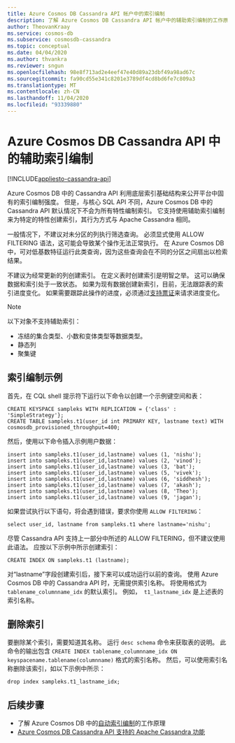 ```yaml
---
title: Azure Cosmos DB Cassandra API 帐户中的索引编制
description: 了解 Azure Cosmos DB Cassandra API 帐户中的辅助索引编制的工作原理。
author: TheovanKraay
ms.service: cosmos-db
ms.subservice: cosmosdb-cassandra
ms.topic: conceptual
ms.date: 04/04/2020
ms.author: thvankra
ms.reviewer: sngun
ms.openlocfilehash: 98e8f713ad2e4eef47e40d89a23dbf49a98ad67c
ms.sourcegitcommit: fa90cd55e341c8201e3789df4cd8bd6fe7c809a3
ms.translationtype: MT
ms.contentlocale: zh-CN
ms.lasthandoff: 11/04/2020
ms.locfileid: "93339880"
---
```

# <a name="secondary-indexing-in-azure-cosmos-db-cassandra-api"></a>Azure Cosmos DB Cassandra API 中的辅助索引编制
[!INCLUDE[appliesto-cassandra-api](includes/appliesto-cassandra-api.md)]

Azure Cosmos DB 中的 Cassandra API 利用底层索引基础结构来公开平台中固有的索引编制强度。 但是，与核心 SQL API 不同，Azure Cosmos DB 中的 Cassandra API 默认情况下不会为所有特性编制索引。 它支持使用辅助索引编制来为特定的特性创建索引，其行为方式与 Apache Cassandra 相同。  

一般情况下，不建议对未分区的列执行筛选查询。 必须显式使用 ALLOW FILTERING 语法，这可能会导致某个操作无法正常执行。 在 Azure Cosmos DB 中，可对低基数特征运行此类查询，因为这些查询会在不同的分区之间扇出以检索结果。

不建议为经常更新的列创建索引。 在定义表时创建索引是明智之举。 这可以确保数据和索引处于一致状态。 如果为现有数据创建新索引，目前，无法跟踪表的索引进度变化。 如果需要跟踪此操作的进度，必须通过[支持票证]( https://docs.microsoft.com/azure/azure-portal/supportability/how-to-create-azure-support-request)来请求进度变化。


> [!NOTE]
> 以下对象不支持辅助索引：
> - 冻结的集合类型、小数和变体类型等数据类型。
> - 静态列
> - 聚集键

## <a name="indexing-example"></a>索引编制示例

首先，在 CQL shell 提示符下运行以下命令以创建一个示例键空间和表：

```shell
CREATE KEYSPACE sampleks WITH REPLICATION = {'class' : 'SimpleStrategy'};
CREATE TABLE sampleks.t1(user_id int PRIMARY KEY, lastname text) WITH cosmosdb_provisioned_throughput=400;
``` 

然后，使用以下命令插入示例用户数据：

```shell
insert into sampleks.t1(user_id,lastname) values (1, 'nishu');
insert into sampleks.t1(user_id,lastname) values (2, 'vinod');
insert into sampleks.t1(user_id,lastname) values (3, 'bat');
insert into sampleks.t1(user_id,lastname) values (5, 'vivek');
insert into sampleks.t1(user_id,lastname) values (6, 'siddhesh');
insert into sampleks.t1(user_id,lastname) values (7, 'akash');
insert into sampleks.t1(user_id,lastname) values (8, 'Theo');
insert into sampleks.t1(user_id,lastname) values (9, 'jagan');
```

如果尝试执行以下语句，将会遇到错误，要求你使用 `ALLOW FILTERING`： 

```shell
select user_id, lastname from sampleks.t1 where lastname='nishu';
``` 

尽管 Cassandra API 支持上一部分中所述的 ALLOW FILTERING，但不建议使用此语法。 应按以下示例中所示创建索引：

```shell
CREATE INDEX ON sampleks.t1 (lastname);
```
对“lastname”字段创建索引后，接下来可以成功运行以前的查询。 使用 Azure Cosmos DB 中的 Cassandra API 时，无需提供索引名称。 将使用格式为 `tablename_columnname_idx` 的默认索引。 例如，` t1_lastname_idx` 是上述表的索引名称。

## <a name="dropping-the-index"></a>删除索引 
要删除某个索引，需要知道其名称。 运行 `desc schema` 命令来获取表的说明。 此命令的输出包含 `CREATE INDEX tablename_columnname_idx ON keyspacename.tablename(columnname)` 格式的索引名称。 然后，可以使用索引名称删除该索引，如以下示例中所示：

```shell
drop index sampleks.t1_lastname_idx;
```

## <a name="next-steps"></a>后续步骤
* 了解 Azure Cosmos DB 中的[自动索引编制](index-overview.md)的工作原理
* [Azure Cosmos DB Cassandra API 支持的 Apache Cassandra 功能](cassandra-support.md)
